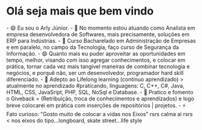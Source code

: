    <h1>    Olá seja mais que bem vindo </h1>
   - 😄  Eu sou o Arly Júnior.
   - 🔭 No momento estou atuando como Analista em empresa desenvolvedora de Softwares, mais precisamente, soluções em ERP para Indústrias.
   - 👯 Curso Bacharelado em Administração de Empresas e em paralelo, no campo da Tecnologia, faço curso de Segurança da Informação. 
   - 😄 Quanto mais eu puder aproveitar as oportunidades em tempo, melhor, visando com isso agregar conhecimentos, e colocar em prática, tornar cada vez mais tangível maneiras de combinar tecnologia e negócios, e porquê não, ser um desenvolvedor, programador hard skill diferenciado.
   - 🌱 Adepto ao Lifelong learning (contínuo aprendizado) > atualmente no aprendizado #praticando, linguagens: C, C++, C#, Java, HTML, CSS, JavaSript, PHP, SQL, NoSql e Database.
   - 💬 Pratico e fomento o Giveback = (Retribuição, troca de conhecimentos e aprendizados) e logo breve colocarei em prática com inserções de repositórios | projetos.
   - ⚡ Fato curioso: "Gosto muito de colocar a vidas nos Eixos" rsrs calma ai rsrs < nos eixos do tipo...longboard, skate street...life style </h1>
